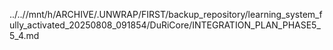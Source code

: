../..//mnt/h/ARCHIVE/.UNWRAP/FIRST/backup_repository/learning_system_fully_activated_20250808_091854/DuRiCore/INTEGRATION_PLAN_PHASE5_5_4.md